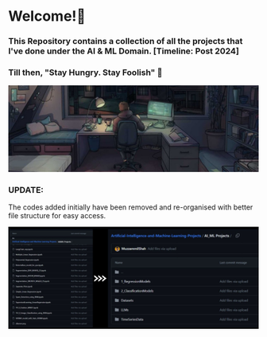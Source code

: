 # Welcome!👋
### This Repository contains a collection of all the projects that I've done under the AI & ML Domain. [Timeline: Post 2024]
### Till then, "Stay Hungry. Stay Foolish" 🧗

![banner](https://github.com/MuzzammilShah/Artificial-Intelligence-and-Machine-Learning-Projects/blob/36a51507b792d67c385747e4f625ba89351a50ea/AI%26ML%20Projects/Banner%20(3).png)

### UPDATE:
The codes added initially have been removed and re-organised with better file structure for easy access.

![picture](https://github.com/MuzzammilShah/Artificial-Intelligence-and-Machine-Learning-Projects/blob/db5318017573b2de172cb28bdf32fce4cb47710b/AI_ML%20Projects/StructureEdit.jpg)
